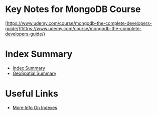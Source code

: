 # Key Notes for MongoDB Course

[https://www.udemy.com/course/mongodb-the-complete-developers-guide/](https://www.udemy.com/course/mongodb-the-complete-developers-guide/)

# Index Summary

-   [Index Summary](./indexes/index-summary.png)
-   [GeoSpatial Summary](./indexes/geoindex-summary.md)

# Useful Links

-   [More Info On Indexes](./indexes/useful-links.md)
